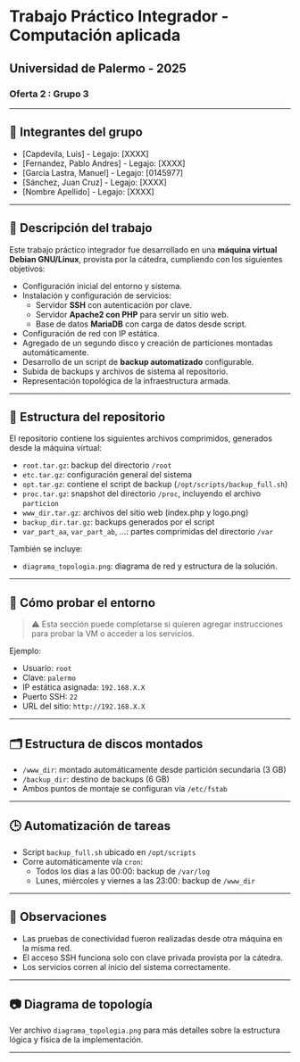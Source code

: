 # Trabajo Práctico Integrador - Computación aplicada

## Universidad de Palermo - 2025

### Oferta 2 : Grupo 3

---

## 👥 Integrantes del grupo

- [Capdevila, Luis] - Legajo: [XXXX]
- [Fernandez, Pablo Andres] - Legajo: [XXXX]
- [García Lastra, Manuel] - Legajo: [0145977]
- [Sánchez, Juan Cruz] - Legajo: [XXXX]
- [Nombre Apellido] - Legajo: [XXXX]

---

## 📄 Descripción del trabajo

Este trabajo práctico integrador fue desarrollado en una **máquina virtual Debian GNU/Linux**, provista por la cátedra, cumpliendo con los siguientes objetivos:

- Configuración inicial del entorno y sistema.
- Instalación y configuración de servicios:
  - Servidor **SSH** con autenticación por clave.
  - Servidor **Apache2 con PHP** para servir un sitio web.
  - Base de datos **MariaDB** con carga de datos desde script.
- Configuración de red con IP estática.
- Agregado de un segundo disco y creación de particiones montadas automáticamente.
- Desarrollo de un script de **backup automatizado** configurable.
- Subida de backups y archivos de sistema al repositorio.
- Representación topológica de la infraestructura armada.

---

## 📁 Estructura del repositorio

El repositorio contiene los siguientes archivos comprimidos, generados desde la máquina virtual:

- `root.tar.gz`: backup del directorio `/root`
- `etc.tar.gz`: configuración general del sistema
- `opt.tar.gz`: contiene el script de backup (`/opt/scripts/backup_full.sh`)
- `proc.tar.gz`: snapshot del directorio `/proc`, incluyendo el archivo `particion`
- `www_dir.tar.gz`: archivos del sitio web (index.php y logo.png)
- `backup_dir.tar.gz`: backups generados por el script
- `var_part_aa`, `var_part_ab`, ...: partes comprimidas del directorio `/var`

También se incluye:

- `diagrama_topologia.png`: diagrama de red y estructura de la solución.

---

## 🔧 Cómo probar el entorno

> ⚠️ Esta sección puede completarse si quieren agregar instrucciones para probar la VM o acceder a los servicios.

Ejemplo:

- Usuario: `root`
- Clave: `palermo`
- IP estática asignada: `192.168.X.X`
- Puerto SSH: `22`
- URL del sitio: `http://192.168.X.X`

---

## 🗂️ Estructura de discos montados

- `/www_dir`: montado automáticamente desde partición secundaria (3 GB)
- `/backup_dir`: destino de backups (6 GB)
- Ambos puntos de montaje se configuran vía `/etc/fstab`

---

## 🕒 Automatización de tareas

- Script `backup_full.sh` ubicado en `/opt/scripts`
- Corre automáticamente vía `cron`:
  - Todos los días a las 00:00: backup de `/var/log`
  - Lunes, miércoles y viernes a las 23:00: backup de `/www_dir`

---

## 📌 Observaciones

- Las pruebas de conectividad fueron realizadas desde otra máquina en la misma red.
- El acceso SSH funciona solo con clave privada provista por la cátedra.
- Los servicios corren al inicio del sistema correctamente.

---

## 📷 Diagrama de topología

Ver archivo `diagrama_topologia.png` para más detalles sobre la estructura lógica y física de la implementación.

---

